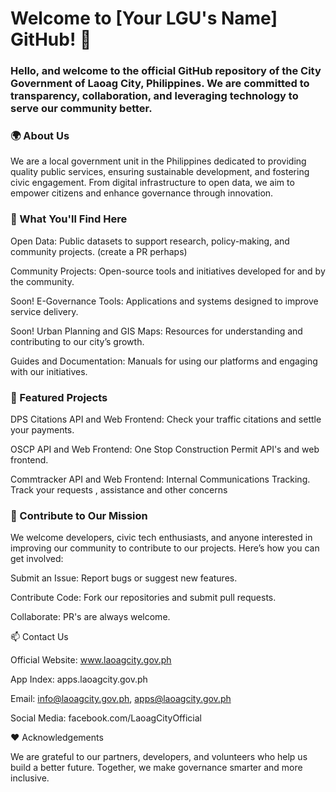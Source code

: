 # Welcome to [Your LGU's Name] GitHub! 🌟

### Hello, and welcome to the official GitHub repository of the City Government of Laoag City, Philippines. We are committed to transparency, collaboration, and leveraging technology to serve our community better.

### 🌍 About Us

We are a local government unit in the Philippines dedicated to providing quality public services, ensuring sustainable development, and fostering civic engagement. 
From digital infrastructure to open data, we aim to empower citizens and enhance governance through innovation.

### 📂 What You'll Find Here

Open Data: Public datasets to support research, policy-making, and community projects. (create a PR perhaps)

Community Projects: Open-source tools and initiatives developed for and by the community.

Soon! E-Governance Tools: Applications and systems designed to improve service delivery.

Soon! Urban Planning and GIS Maps: Resources for understanding and contributing to our city’s growth. 

Guides and Documentation: Manuals for using our platforms and engaging with our initiatives.

### 🔧 Featured Projects

DPS Citations API and Web Frontend: Check your traffic citations and settle your payments.

OSCP API and Web Frontend: One Stop Construction Permit API's and web frontend.

Commtracker API and Web Frontend: Internal Communications Tracking. Track your requests , assistance and other concerns

### 🤝 Contribute to Our Mission

We welcome developers, civic tech enthusiasts, and anyone interested in improving our community to contribute to our projects. Here’s how you can get involved:

Submit an Issue: Report bugs or suggest new features.

Contribute Code: Fork our repositories and submit pull requests.

Collaborate: PR's are always welcome.

📫 Contact Us

Official Website: www.laoagcity.gov.ph

App Index: apps.laoagcity.gov.ph

Email: info@laoagcity.gov.ph, apps@laoagcity.gov.ph

Social Media: facebook.com/LaoagCityOfficial

❤️ Acknowledgements

We are grateful to our partners, developers, and volunteers who help us build a better future. Together, we make governance smarter and more inclusive.

